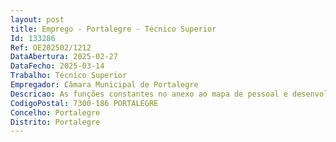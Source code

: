 ```yaml
--- 
layout: post
title: Emprego - Portalegre - Técnico Superior
Id: 133286
Ref: OE202502/1212
DataAbertura: 2025-02-27
DataFecho: 2025-03-14
Trabalho: Técnico Superior
Empregador: Câmara Municipal de Portalegre
Descricao: As funções constantes no anexo ao mapa de pessoal e desenvolver o conteúdo funcional respeitantes à carreira de Técnico Superior, categoria de Técnico Superior, estabelecidos e descritos no anexo à Lei nº. 35 2014, de 20 de junho, por aplicação do nº. 2 do artº. 88º. da referida lei e a seguir descritos  Funções consultivas, de estudo, planeamento, programação, avaliação e aplicação de métodos e processos de natureza técnica e ou científica, que fundamentem e preparem a decisão, designadamente  estudar, ordenar e avaliar os diversos elementos existentes com enfoque na salvaguarda do equilíbrio ecológico e visual da paisagem e do território, tendo em consideração aspetos biológicos, estéticos, arquitetónicos, históricos, sociais, de qualidade de vida e de sustentabilidade ambiental dos diferentes espaços  análise e emissão de pareceres sempre que solicitado, de estudos e projetos de arquitetura paisagista e de reabilitação urbana, de iniciativa privada ou pública  emissão de pareceres referentes à ocupação de espaço público, publicidade exterior, reclamações e sugestões de particulares associadas ao espaço público e ao arvoredo urbano  elaboração de planos, projetos e outros estudos  da área de atuação da arquitetura paisagista e do ambiente  fiscalização e ou inspeção de espaços de jogo e recreio e arvoredo urbano  fiscalização de obras municipais  elaboração de procedimentos administrativos de concursos públicos, consultas prévias e ajustes diretos de empreitadas de obras públicas e de prestação de serviços relacionados com a arquitetura paisagista  prestação de apoio técnico ao serviços de turismo e desporto, destacando se a colaboração em atividades relacionadas com o turismo e desporto de natureza, ajudando ainda na monitorização das mesmas   realização de vistorias diversas relacionadas com a atividade exercida no campo da arquitetura paisagista  e, realização de trabalhos de georreferenciação complementares aos estudos e projetos que elaborar individualmente e em equipa multidisciplinar. As funções a desempenhar devem ser exercidas com responsabilidade e autonomia técnica, ainda que com enquadramento superior qualificado. Deve ainda, sempre que solicitado, representar o órgão ou serviço em assuntos da sua especialidade, tomando opções de índole técnica, enquadradas por diretivas ou orientações superiores. A descrição do conteúdo funcional, não prejudica a atribuição ao trabalhador de funções, que lhe sejam afins ou funcionalmente ligadas, para as quais o trabalhador detenha a qualificação profissional adequada e que não implique desvalorização profissional, nos termos do nº. 1 do artº. 81º. da LGTFP. Considerando a caraterização do posto de trabalho a que se destina o presente procedimento concursal deve ser aferido o perfil de competências descrito no anexo 3, ao mapa de pessoal do Município de Portalegre.
CodigoPostal: 7300-186 PORTALEGRE
Concelho: Portalegre
Distrito: Portalegre
--- 
```

